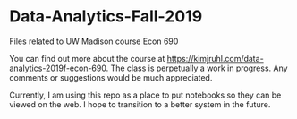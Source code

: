 # Data-Analytics-Fall-2019

Files related to UW Madison course Econ 690

You can find out more about the course at https://kimjruhl.com/data-analytics-2019f-econ-690. The class is perpetually a work in progress. Any comments or suggestions would be much appreciated.

Currently, I am using this repo as a place to put notebooks so they can be viewed on the web. I hope to transition to a better system in the future.
